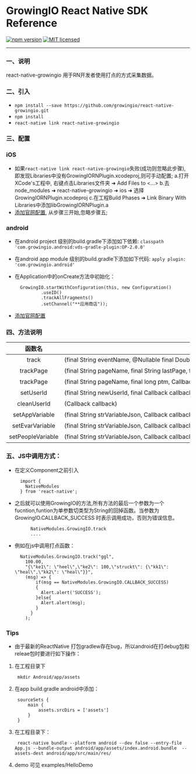 # GrowingIO React Native SDK Reference

[![npm version](https://img.shields.io/npm/v/react-native-growingio.svg?style=flat)](https://www.npmjs.com/package/react-native-growingio)
[![MIT licensed](https://img.shields.io/badge/license-MIT-blue.svg?style=flat)](https://github.com/growingio/react-native-growingio/blob/master/LICENSE)

___

### 一、说明
react-native-growingio 用于RN开发者使用打点的方式采集数据。

### 二、引入

* `npm install --save https://github.com/growingio/react-native-growingio.git`
* `npm install`
* `react-native link react-native-growingio`

### 三、配置
### iOS
* 如果`react-native link react-native-growingio`失败(成功则忽略此步骤),即发现Libraries中没有GrowingIORNPlugin.xcodeproj,则可手动配置;
a.打开XCode's工程中, 右键点击Libraries文件夹 ➜ Add Files to <...>
b.去node_modules ➜ react-native-growingio ➜ ios ➜ 选择 GrowingIORNPlugin.xcodeproj
c.在工程Build Phases ➜ Link Binary With Libraries中添加libGrowingIORNPlugin.a
* [添加官网配置](https://docs.growingio.com/SDK/iOS.html), 从步骤三开始,忽略步骤五;

### android
* 在android project 级别的build.gradle下添加如下依赖: `classpath 'com.growingio.android:vds-gradle-plugin:OP-2.0.0'`

* 在android app module 级别的build.gradle下添加如下代码: `apply plugin: 'com.growingio.android'`
			    
* 在Application中的onCreate方法中初始化：

        GrowingIO.startWithConfiguration(this, new Configuration()
                .useID()
                .trackAllFragments()
                .setChannel("**应用商店"));
* [添加官网配置](https://www.growingio.com)
    
### 四、方法说明


| 函数名 | 参数 | 说明|
|:-----:|-----|:-------:|
| track|<nobr>(final String eventName, @Nullable final Double number, @Nullable final String strEventJson, final Callback callback)</nobr>|<nobr> 打点函数</nobr>|
| trackPage | (final String pageName, final String lastPage, final long ptm, Callback callback)| 页面打点 |
| trackPage | (final String pageName, final long ptm, Callback callback)| 页面打点 |
| setUserId | (final String newUserId, final Callback callback)| 设置用户id |
| cleanUserId | (Callback callback)| 清除id |
| setAppVariable |(final String strVariableJson, Callback callback) | <nobr>第一个参数为 json String </nobr> |
| setEvarVariable | (final String strVariableJson, Callback callback) |  参数1为json String   |
| setPeopleVariable | (final String strVariableJson, Callback callback)| 参数1为json String |
            
### 五、JS中调用方式：
* 在定义Component之前引入  

		import {
		  NativeModules
		} from 'react-native';
		
* 之后就可以使用GrowingIO的方法,所有方法的最后一个参数为一个fucntion,funtion为单参数切类型为String的回掉函数。当参数为 GrowingIO.CALLBACK_SUCCESS 时表示调用成功，否则为错误信息。

			NativeModules.GrowingIO.track 
			....
	

* 例如在js中调用打点函数：

	    NativeModules.GrowingIO.track("ggl", 
	      100.00,
	      "{\"ke1\": \"heel\",\"ke2\": 100,\"struckt\": {\"kk1\": \"heal\",\"kk2\": \"heal\"}}",
	      (msg) => {
	          if(msg == NativeModules.GrowingIO.CALLBACK_SUCCESS)
	          {
	            Alert.alert('SUCCESS');
	          }else{
	            Alert.alert(msg);
	          }
	        }
	      );
	      
### Tips

* 由于最新的ReactNative 打包gradlew存在bug，所以android在打debug包和releae包时要进行如下操作：   


1. 在工程目录下

        mkdir Android/app/assets
       
2. 在app build.gradle  android中添加：
 
 
		sourceSets {
	        main {
	            assets.srcDirs = ['assets']
	        }
	    }
	    
3. 在工程目录下：

 		react-native bundle --platform android --dev false --entry-file App.js --bundle-output android/app/assets/index.android.bundle  --assets-dest android/app/src/main/res/ 
 		
 		
4. demo 可见 examples/HelloDemo

	      
